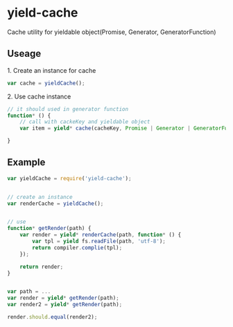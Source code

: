# yield-cache


Cache utility for yieldable object(Promise, Generator, GeneratorFunction)


## Useage

1\. Create an instance for cache

```js
var cache = yieldCache();
```

2\. Use cache instance


```js
// it should used in generator function
function* () {
    // call with cackeKey and yieldable object
    var item = yield* cache(cacheKey, Promise | Generator | GeneratorFunction);

}
```


## Example

```js
var yieldCache = require('yield-cache');


// create an instance
var renderCache = yieldCache();


// use
function* getRender(path) {
    var render = yield* renderCache(path, function* () {
        var tpl = yield fs.readFile(path, 'utf-8');
        return compiler.complie(tpl);
    });

    return render;
}


var path = ...
var render = yield* getRender(path);
var render2 = yield* getRender(path);

render.should.equal(render2);
```
